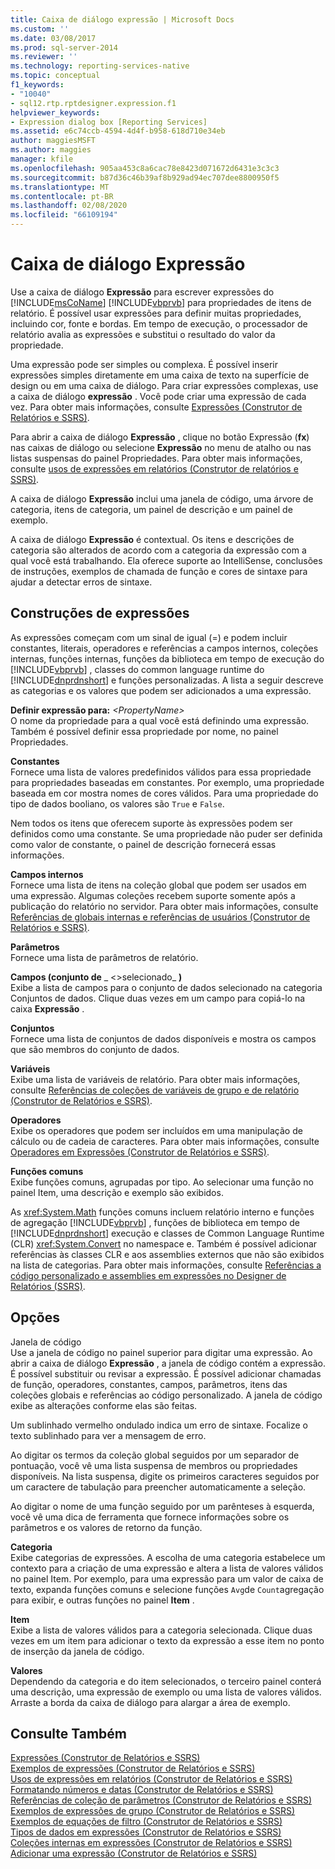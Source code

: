 ```yaml
---
title: Caixa de diálogo expressão | Microsoft Docs
ms.custom: ''
ms.date: 03/08/2017
ms.prod: sql-server-2014
ms.reviewer: ''
ms.technology: reporting-services-native
ms.topic: conceptual
f1_keywords:
- "10040"
- sql12.rtp.rptdesigner.expression.f1
helpviewer_keywords:
- Expression dialog box [Reporting Services]
ms.assetid: e6c74ccb-4594-4d4f-b958-618d710e34eb
author: maggiesMSFT
ms.author: maggies
manager: kfile
ms.openlocfilehash: 905aa453c8a6cac78e8423d071672d6431e3c3c3
ms.sourcegitcommit: b87d36c46b39af8b929ad94ec707dee8800950f5
ms.translationtype: MT
ms.contentlocale: pt-BR
ms.lasthandoff: 02/08/2020
ms.locfileid: "66109194"
---
```

# <a name="expression-dialog-box"></a>Caixa de diálogo Expressão
  Use a caixa de diálogo **Expressão** para escrever expressões do [!INCLUDE[msCoName](../includes/msconame-md.md)] [!INCLUDE[vbprvb](../includes/vbprvb-md.md)] para propriedades de itens de relatório. É possível usar expressões para definir muitas propriedades, incluindo cor, fonte e bordas. Em tempo de execução, o processador de relatório avalia as expressões e substitui o resultado do valor da propriedade.  
  
 Uma expressão pode ser simples ou complexa. É possível inserir expressões simples diretamente em uma caixa de texto na superfície de design ou em uma caixa de diálogo. Para criar expressões complexas, use a caixa de diálogo **expressão** . Você pode criar uma expressão de cada vez. Para obter mais informações, consulte [Expressões &#40;Construtor de Relatórios e SSRS&#41;](report-design/expressions-report-builder-and-ssrs.md).  
  
 Para abrir a caixa de diálogo **Expressão** , clique no botão Expressão (**fx**) nas caixas de diálogo ou selecione **Expressão** no menu de atalho ou nas listas suspensas do painel Propriedades. Para obter mais informações, consulte [usos de expressões em relatórios &#40;Construtor de relatórios e SSRS&#41;](report-design/expression-uses-in-reports-report-builder-and-ssrs.md).  
  
 A caixa de diálogo **Expressão** inclui uma janela de código, uma árvore de categoria, itens de categoria, um painel de descrição e um painel de exemplo.  
  
 A caixa de diálogo **Expressão** é contextual. Os itens e descrições de categoria são alterados de acordo com a categoria da expressão com a qual você está trabalhando. Ela oferece suporte ao IntelliSense, conclusões de instruções, exemplos de chamada de função e cores de sintaxe para ajudar a detectar erros de sintaxe.  
  
## <a name="expression-constructs"></a>Construções de expressões  
 As expressões começam com um sinal de igual (=) e podem incluir constantes, literais, operadores e referências a campos internos, coleções internas, funções internas, funções da biblioteca em tempo de execução do [!INCLUDE[vbprvb](../includes/vbprvb-md.md)] , classes do common language runtime do [!INCLUDE[dnprdnshort](../includes/dnprdnshort-md.md)] e funções personalizadas. A lista a seguir descreve as categorias e os valores que podem ser adicionados a uma expressão.  
  
 **Definir expressão para:**  _\<PropertyName>_  
 O nome da propriedade para a qual você está definindo uma expressão. Também é possível definir essa propriedade por nome, no painel Propriedades.  
  
 **Constantes**  
 Fornece uma lista de valores predefinidos válidos para essa propriedade para propriedades baseadas em constantes. Por exemplo, uma propriedade baseada em cor mostra nomes de cores válidos. Para uma propriedade do tipo de dados booliano, os valores são `True` e `False`.  
  
 Nem todos os itens que oferecem suporte às expressões podem ser definidos como uma constante. Se uma propriedade não puder ser definida como valor de constante, o painel de descrição fornecerá essas informações.  
  
 **Campos internos**  
 Fornece uma lista de itens na coleção global que podem ser usados em uma expressão. Algumas coleções recebem suporte somente após a publicação do relatório no servidor. Para obter mais informações, consulte [Referências de globais internas e referências de usuários &#40;Construtor de Relatórios e SSRS&#41;](report-design/built-in-collections-built-in-globals-and-users-references-report-builder.md).  
  
 **Parâmetros**  
 Fornece uma lista de parâmetros de relatório.  
  
 **Campos (conjunto de** _ \<>selecionado_ **)**  
 Exibe a lista de campos para o conjunto de dados selecionado na categoria Conjuntos de dados. Clique duas vezes em um campo para copiá-lo na caixa **Expressão** .  
  
 **Conjuntos**  
 Fornece uma lista de conjuntos de dados disponíveis e mostra os campos que são membros do conjunto de dados.  
  
 **Variáveis**  
 Exibe uma lista de variáveis de relatório. Para obter mais informações, consulte [Referências de coleções de variáveis de grupo e de relatório &#40;Construtor de Relatórios e SSRS&#41;](report-design/built-in-collections-report-and-group-variables-references-report-builder.md).  
  
 **Operadores**  
 Exibe os operadores que podem ser incluídos em uma manipulação de cálculo ou de cadeia de caracteres. Para obter mais informações, consulte [Operadores em Expressões &#40;Construtor de Relatórios e SSRS&#41;](report-design/operators-in-expressions-report-builder-and-ssrs.md).  
  
 **Funções comuns**  
 Exibe funções comuns, agrupadas por tipo. Ao selecionar uma função no painel Item, uma descrição e exemplo são exibidos.  
  
 As <xref:System.Math> funções comuns incluem relatório interno e funções de agregação [!INCLUDE[vbprvb](../includes/vbprvb-md.md)] , funções de biblioteca em tempo de [!INCLUDE[dnprdnshort](../includes/dnprdnshort-md.md)] execução e classes de Common Language Runtime (CLR) <xref:System.Convert> no namespace e. Também é possível adicionar referências às classes CLR e aos assemblies externos que não são exibidos na lista de categorias. Para obter mais informações, consulte [Referências a código personalizado e assemblies em expressões no Designer de Relatórios &#40;SSRS&#41;](report-design/custom-code-and-assembly-references-in-expressions-in-report-designer-ssrs.md).  
  
## <a name="options"></a>Opções  
 Janela de código  
 Use a janela de código no painel superior para digitar uma expressão. Ao abrir a caixa de diálogo **Expressão** , a janela de código contém a expressão. É possível substituir ou revisar a expressão. É possível adicionar chamadas de função, operadores, constantes, campos, parâmetros, itens das coleções globais e referências ao código personalizado. A janela de código exibe as alterações conforme elas são feitas.  
  
 Um sublinhado vermelho ondulado indica um erro de sintaxe. Focalize o texto sublinhado para ver a mensagem de erro.  
  
 Ao digitar os termos da coleção global seguidos por um separador de pontuação, você vê uma lista suspensa de membros ou propriedades disponíveis. Na lista suspensa, digite os primeiros caracteres seguidos por um caractere de tabulação para preencher automaticamente a seleção.  
  
 Ao digitar o nome de uma função seguido por um parênteses à esquerda, você vê uma dica de ferramenta que fornece informações sobre os parâmetros e os valores de retorno da função.  
  
 **Categoria**  
 Exibe categorias de expressões. A escolha de uma categoria estabelece um contexto para a criação de uma expressão e altera a lista de valores válidos no painel Item. Por exemplo, para uma expressão para um valor de caixa de texto, expanda funções comuns e selecione funções `Avg`de `Count`agregação para exibir, e outras funções no painel **Item** .  
  
 **Item**  
 Exibe a lista de valores válidos para a categoria selecionada. Clique duas vezes em um item para adicionar o texto da expressão a esse item no ponto de inserção da janela de código.  
  
 **Valores**  
 Dependendo da categoria e do item selecionados, o terceiro painel conterá uma descrição, uma expressão de exemplo ou uma lista de valores válidos. Arraste a borda da caixa de diálogo para alargar a área de exemplo.  
  
## <a name="see-also"></a>Consulte Também  
 [Expressões &#40;Construtor de Relatórios e SSRS&#41;](report-design/expressions-report-builder-and-ssrs.md)   
 [Exemplos de expressões &#40;Construtor de Relatórios e SSRS&#41;](report-design/expression-examples-report-builder-and-ssrs.md)   
 [Usos de expressões em relatórios &#40;Construtor de Relatórios e SSRS&#41;](report-design/expression-uses-in-reports-report-builder-and-ssrs.md)   
 [Formatando números e datas &#40;Construtor de Relatórios e SSRS&#41;](report-design/formatting-numbers-and-dates-report-builder-and-ssrs.md)   
 [Referências de coleção de parâmetros &#40;Construtor de Relatórios e SSRS&#41;](report-design/built-in-collections-parameters-collection-references-report-builder.md)   
 [Exemplos de expressões de grupo &#40;Construtor de Relatórios e SSRS&#41;](report-design/group-expression-examples-report-builder-and-ssrs.md)   
 [Exemplos de equações de filtro &#40;Construtor de Relatórios e SSRS&#41;](report-design/filter-equation-examples-report-builder-and-ssrs.md)   
 [Tipos de dados em expressões &#40;Construtor de Relatórios e SSRS&#41;](report-design/data-types-in-expressions-report-builder-and-ssrs.md)   
 [Coleções internas em expressões &#40;Construtor de Relatórios e SSRS&#41;](report-design/built-in-collections-in-expressions-report-builder.md)   
 [Adicionar uma expressão &#40;Construtor de Relatórios e SSRS&#41;](report-design/add-an-expression-report-builder-and-ssrs.md)  
  
  
